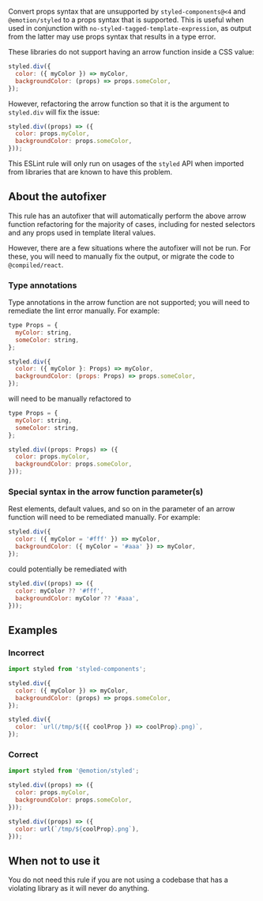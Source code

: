 Convert props syntax that are unsupported by `styled-components@<4` and `@emotion/styled` to a props syntax that is supported. This is useful when used in conjunction with `no-styled-tagged-template-expression`, as output from the latter may use props syntax that results in a type error.

These libraries do not support having an arrow function inside a CSS value:

```js
styled.div({
  color: ({ myColor }) => myColor,
  backgroundColor: (props) => props.someColor,
});
```

However, refactoring the arrow function so that it is the argument to `styled.div` will fix the issue:

```js
styled.div((props) => ({
  color: props.myColor,
  backgroundColor: props.someColor,
}));
```

This ESLint rule will only run on usages of the `styled` API when imported from libraries that are known to have this problem.

## About the autofixer

This rule has an autofixer that will automatically perform the above arrow function refactoring for the majority of cases, including for nested selectors and any props used in template literal values.

However, there are a few situations where the autofixer will not be run. For these, you will need to manually fix the output, or migrate the code to `@compiled/react`.

### Type annotations

Type annotations in the arrow function are not supported; you will need to remediate the lint error manually. For example:

```js
type Props = {
  myColor: string,
  someColor: string,
};

styled.div({
  color: ({ myColor }: Props) => myColor,
  backgroundColor: (props: Props) => props.someColor,
});
```

will need to be manually refactored to

```js
type Props = {
  myColor: string,
  someColor: string,
};

styled.div((props: Props) => ({
  color: props.myColor,
  backgroundColor: props.someColor,
}));
```

### Special syntax in the arrow function parameter(s)

Rest elements, default values, and so on in the parameter of an arrow function will need to be remediated manually. For example:

```js
styled.div({
  color: ({ myColor = '#fff' }) => myColor,
  backgroundColor: ({ myColor = '#aaa' }) => myColor,
});
```

could potentially be remediated with

```js
styled.div((props) => ({
  color: myColor ?? '#fff',
  backgroundColor: myColor ?? '#aaa',
}));
```

## Examples

### Incorrect

```js
import styled from 'styled-components';

styled.div({
  color: ({ myColor }) => myColor,
  backgroundColor: (props) => props.someColor,
});

styled.div({
  color: `url(/tmp/${({ coolProp }) => coolProp}.png)`,
});
```

### Correct

```js
import styled from '@emotion/styled';

styled.div((props) => ({
  color: props.myColor,
  backgroundColor: props.someColor,
}));

styled.div((props) => ({
  color: url(`/tmp/${coolProp}.png`),
}));
```

## When not to use it

You do not need this rule if you are not using a codebase that has a violating library as it will never do anything.
